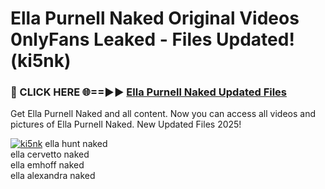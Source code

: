 # Ella Purnell Naked Original Videos 0nlyFans Leaked - Files Updated! (ki5nk)

<h3>🔴 CLICK HERE 🌐==►► <a href="https://tinyurl.com/yckcrads" rel="nofollow">Ella Purnell Naked Updated Files</a></h3>

Get Ella Purnell Naked and all content. Now you can access all videos and pictures of Ella Purnell Naked. New Updated Files 2025!

[![ki5nk](https://i.imgur.com/hpKpOFt.gif)](https://tinyurl.com/yckcrads)
ella hunt naked<br>
ella cervetto naked<br>
ella emhoff naked<br>
ella alexandra naked